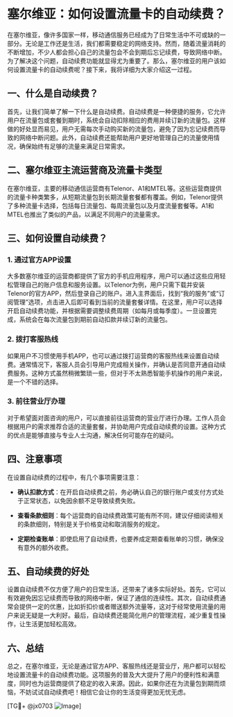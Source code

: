 # 塞尔维亚：如何设置流量卡的自动续费？

在塞尔维亚，像许多国家一样，移动通信服务已经成为了日常生活中不可或缺的一部分。无论是工作还是生活，我们都需要稳定的网络支持。然而，随着流量消耗的不断增加，不少人都会担心自己的流量包会不会到期后忘记续费，导致网络中断。为了解决这个问题，自动续费功能就显得尤为重要了。那么，塞尔维亚的用户该如何设置流量卡的自动续费呢？接下来，我将详细为大家介绍这一过程。

## 一、什么是自动续费？

首先，让我们简单了解一下什么是自动续费。自动续费是一种便捷的服务，它允许用户在流量包或套餐到期时，系统会自动扣除相应的费用并续订新的流量包。这样做的好处显而易见，用户无需每次手动购买新的流量包，避免了因为忘记续费而导致的网络中断问题。此外，自动续费还能帮助用户更好地管理自己的流量使用情况，确保始终有足够的流量来满足日常需求。

## 二、塞尔维亚主流运营商及流量卡类型

在塞尔维亚，主要的移动通信运营商有Telenor、A1和MTEL等。这些运营商提供的流量卡种类繁多，从短期流量包到长期流量套餐都有覆盖。例如，Telenor提供了多种流量卡选择，包括每日流量包、每周流量包以及月度流量套餐等。A1和MTEL也推出了类似的产品，以满足不同用户的流量需求。

## 三、如何设置自动续费？

### 1. **通过官方APP设置**

大多数塞尔维亚的运营商都提供了官方的手机应用程序，用户可以通过这些应用轻松管理自己的账户信息和服务设置。以Telenor为例，用户只需下载并安装Telenor的官方APP，然后登录自己的账户。进入主界面后，找到“我的服务”或“订阅管理”选项，点击进入后即可看到当前的流量套餐详情。在这里，用户可以选择开启自动续费功能，并根据需要调整续费周期（如每月或每季度）。一旦设置完成，系统会在每次流量包到期前自动扣款并续订新的流量包。

### 2. **拨打客服热线**

如果用户不习惯使用手机APP，也可以通过拨打运营商的客服热线来设置自动续费。通常情况下，客服人员会引导用户完成相关操作，并确认是否同意开通自动续费服务。这种方式虽然稍微繁琐一些，但对于不太熟悉智能手机操作的用户来说，是一个不错的选择。

### 3. **前往营业厅办理**

对于希望面对面咨询的用户，可以直接前往运营商的营业厅进行办理。工作人员会根据用户的需求推荐合适的流量套餐，并协助用户完成自动续费的设置。这种方式的优点是能够直接与专业人士沟通，解决任何可能存在的疑问。

## 四、注意事项

在设置自动续费的过程中，有几个事项需要注意：

- **确认扣款方式**：在开启自动续费之前，务必确认自己的银行账户或支付方式处于正常状态，以免因余额不足导致续费失败。
  
- **查看条款细则**：每个运营商的自动续费政策可能有所不同，建议仔细阅读相关的条款细则，特别是关于价格变动和取消服务的规定。

- **定期检查账单**：即使启用了自动续费，也要养成定期查看账单的习惯，确保没有意外的额外收费。

## 五、自动续费的好处

设置自动续费不仅方便了用户的日常生活，还带来了诸多实际好处。首先，它可以有效避免因忘记续费而导致的网络中断，保证了通信的连续性。其次，自动续费通常会提供一定的优惠，比如折扣价或者赠送额外流量等，这对于经常使用流量的用户来说无疑是一大利好。最后，自动续费还能简化用户的管理流程，减少重复性操作，让生活更加轻松高效。

## 六、总结

总之，在塞尔维亚，无论是通过官方APP、客服热线还是营业厅，用户都可以轻松地设置流量卡的自动续费功能。这项服务的普及大大提升了用户的便利性和满意度，同时也为运营商提供了稳定的收入来源。因此，如果你还在为流量包到期而烦恼，不妨试试自动续费吧！相信它会让你的生活变得更加无忧无虑。

[TG💪+ @jx0703 ![Image](https://github.com/user-attachments/assets/dbca1d08-cadb-493c-b0ec-ad6f7a83f270)]